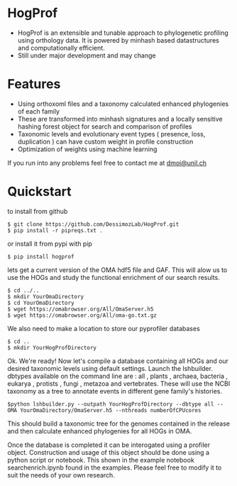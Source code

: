 # HogProf
  - HogProf is an extensible and tunable approach to phylogenetic profiling using orthology data. It is powered by minhash based datastructures and computationally efficient.
  - Still under major development and may change

# Features

  - Using orthoxoml files and a taxonomy calculated enhanced phylogenies of each family
  - These are transformed into minhash signatures and a locally sensitive hashing forest object for search and comparison of profiles
  - Taxonomic levels and evolutionary event types ( presence, loss, duplication ) can have custom weight in profile construction
  - Optimization of weights using machine learning

If you run into any problems feel free to contact me at [dmoi@unil.ch](dmoi@unil.ch)

# Quickstart

to install from github
```
$ git clone https://github.com/DessimozLab/HogProf.git
$ pip install -r pipreqs.txt .
```

or install it from pypi with pip

```
$ pip install hogprof
```

lets get a current version of the OMA hdf5 file and GAF. This will alow us to use the HOGs and study the functional enrichment of our search results.


```
$ cd ../..
$ mkdir YourOmaDirectory
$ cd YourOmaDirectory
$ wget https://omabrowser.org/All/OmaServer.h5
$ wget https://omabrowser.org/All/oma-go.txt.gz
```

We also need to make a location to store our pyprofiler databases

```
$ cd ..
$ mkdir YourHogProfDirectory
```

Ok. We're ready! Now let's compile a database containing all HOGs and our desired taxonomic levels using default settings. Launch the lshbuilder.
dbtypes available on the command line are : all , plants , archaea, bacteria , eukarya , protists , fungi , metazoa and vertebrates. These will use the NCBI taxonomy as a tree to annotate events in different gene family's histories.
```
$python lshbuilder.py --outpath YourHogProfDirectory --dbtype all --OMA YourOmaDirectory/OmaServer.h5 --nthreads numberOfCPUcores          

```
This should build a taxonomic tree for the genomes contained in the release and then calculate enhanced phylogenies for all HOGs in OMA.

Once the database is completed it can be interogated using a profiler object. Construction and usage of this object should be done using a python script or notebook. This shown in the example notebook searchenrich.ipynb found in the examples. Please feel free to modify it to suit the needs of your own research.


